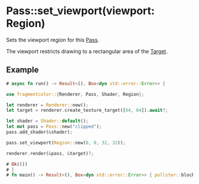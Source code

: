 # Pass::set_viewport(viewport: Region)

Sets the viewport region for this [Pass](https://fragmentcolor.org/api/core/pass).

The viewport restricts drawing to a rectangular area of the [Target](https://fragmentcolor.org/api/core/target).

## Example

```rust
# async fn run() -> Result<(), Box<dyn std::error::Error>> {

use fragmentcolor::{Renderer, Pass, Shader, Region};

let renderer = Renderer::new();
let target = renderer.create_texture_target([64, 64]).await?;

let shader = Shader::default();
let mut pass = Pass::new("clipped");
pass.add_shader(&shader);

pass.set_viewport(Region::new(0, 0, 32, 32));

renderer.render(&pass, &target)?;

# Ok(())
# }
# fn main() -> Result<(), Box<dyn std::error::Error>> { pollster::block_on(run()) }
```
